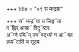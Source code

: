 +++
title = "०९ स मन्द्रया"

+++
स᳓ मन्द्र᳓या च जिह्व᳓या  
व᳓ह्निर् आसा᳓ विदु᳓ष्टरः  
अ᳓ग्ने रयि᳓म् मघ᳓वद्भ्यो न आ᳓ वह  
हव्य᳓दातिं च सूदय